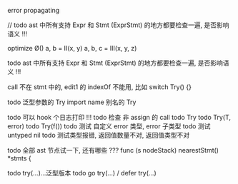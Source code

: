 error propagating

// todo ast 中所有支持 Expr 和 Stmt (ExprStmt) 的地方都要检查一遍, 是否影响语义 !!!


optimize
Ø()
a, b = II(x, y)
a, b, c = III(x, y, z)

todo ast 中所有支持 Expr 和 Stmt (ExprStmt) 的地方都要检查一遍, 是否影响语义 !!!

call 不在 stmt 中的, edit1 的 indexOf 不能用, 比如 switch Try() {}

todo 泛型参数的 Try
import name 别名的 Try

todo 可以 hook 个日志打印 !!!
todo 检查 非 assign 的 call
todo Try[](xxx)
todo Try(T, error)
todo Try(f())
 todo 测试 自定义 error 类型, error 子类型
todo 测试 untyped nil
todo 测试类型报错, 返回值数量不对, 返回值类型不对

todo 全部 ast 节点试一下, 还有哪些 ???
func (s nodeStack) nearestStmt() *stmts {

todo try(...)...泛型版本
todo go try(...) / defer try(...)
